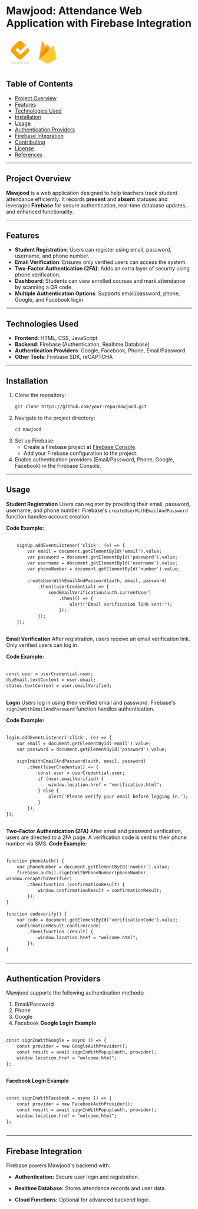 # Mawjood: Attendance Web Application with Firebase Integration

![Firebase Logo](logo.png)

## Table of Contents

- [Project Overview](#project-overview)
- [Features](#features)
- [Technologies Used](#technologies-used)
- [Installation](#installation)
- [Usage](#usage)
- [Authentication Providers](#authentication-providers)
- [Firebase Integration](#firebase-integration)
- [Contributing](#contributing)
- [License](#license)
- [References](#references)

---

## Project Overview

**Mawjood** is a web application designed to help teachers track student attendance efficiently. It records **present** and **absent** statuses and leverages **Firebase** for secure authentication, real-time database updates, and enhanced functionality.

---

## Features

- **Student Registration**: Users can register using email, password, username, and phone number.
- **Email Verification**: Ensures only verified users can access the system.
- **Two-Factor Authentication (2FA)**: Adds an extra layer of security using phone verification.
- **Dashboard**: Students can view enrolled courses and mark attendance by scanning a QR code.
- **Multiple Authentication Options**: Supports email/password, phone, Google, and Facebook login.

---

## Technologies Used

- **Frontend**: HTML, CSS, JavaScript
- **Backend**: Firebase (Authentication, Realtime Database)
- **Authentication Providers**: Google, Facebook, Phone, Email/Password
- **Other Tools**: Firebase SDK, reCAPTCHA

---

## Installation

1. Clone the repository:
   ```bash
   git clone https://github.com/your-repo/mawjood.git
   ```
2. Navigate to the project directory:
   ```bash
   cd mawjood
   ```
3. Set up Firebase:
   - Create a Firebase project at [Firebase Console](https://console.firebase.google.com/u/0/).
   - Add your Firebase configuration to the project.
4. Enable authentication providers (Email/Password, Phone, Google, Facebook) in the Firebase Console.

---

## Usage

**Student Registration**
Users can register by providing their email, password, username, and phone number. Firebase's `createUserWithEmailAndPassword` function handles account creation.

**Code Example:**
<pre>
  <code class="language-javascript">
    signUp.addEventListener('click', (e) => {  
        var email = document.getElementById('email').value;  
        var password = document.getElementById('password').value;  
        var username = document.getElementById('username').value;  
        var phoneNumber = document.getElementById('number').value;  

        createUserWithEmailAndPassword(auth, email, password)  
            .then((userCredential) => {  
                sendEmailVerification(auth.currentUser)  
                    .then(() => {  
                        alert("Email verification link sent!");  
                    });  
            });  
    });
  </code>
</pre>

**Email Verification**
After registration, users receive an email verification link. Only verified users can log in.

**Code Example:**
<pre>
  <code class="language-javascript">
const user = userCredential.user;  
dspEmail.textContent = user.email;  
status.textContent = user.emailVerified;  
 </code>
</pre>

**Login**
Users log in using their verified email and password. Firebase's `signInWithEmailAndPassword` function handles authentication.

**Code Example:**
<pre>
  <code class="language-javascript">
login.addEventListener('click', (e) => {  
    var email = document.getElementById('email').value;  
    var password = document.getElementById('password').value;  

    signInWithEmailAndPassword(auth, email, password)  
        .then((userCredential) => {  
            const user = userCredential.user;  
            if (user.emailVerified) {  
                window.location.href = "verification.html";  
            } else {  
                alert('Please verify your email before logging in.');  
            }  
        });  
}); 
 </code>
</pre> 

**Two-Factor Authentication (2FA)**
After email and password verification, users are directed to a 2FA page. A verification code is sent to their phone number via SMS.
**Code Example:**
<pre>
  <code class="language-javascript">
function phoneAuth() {  
    var phoneNumber = document.getElementById('number').value;  
    firebase.auth().signInWithPhoneNumber(phoneNumber, window.recaptchaVerifier)  
        .then(function (confirmationResult) {  
            window.confirmationResult = confirmationResult;  
        });  
}  

function codeverify() {  
    var code = document.getElementById('verificationCode').value;  
    confirmationResult.confirm(code)  
        .then(function (result) {  
            window.location.href = "welcome.html";  
        });  
}  
</code>
</pre> 

---

## Authentication Providers
Mawjood supports the following authentication methods:

1. Email/Password
2. Phone
3. Google
4. Facebook
**Google Login Example**
<pre>
  <code class="language-javascript">
const signInWithGoogle = async () => {  
    const provider = new GoogleAuthProvider();  
    const result = await signInWithPopup(auth, provider);  
    window.location.href = "welcome.html";  
};  
</code>
</pre> 
**Facebook Login Example**
<pre>
  <code class="language-javascript">
const signInWithFacebook = async () => {  
    const provider = new FacebookAuthProvider();  
    const result = await signInWithPopup(auth, provider);  
    window.location.href = "welcome.html";  
};  
</code>
</pre> 

---

## Firebase Integration
Firebase powers Mawjood's backend with:

- **Authentication:** Secure user login and registration.

- **Realtime Database:** Stores attendance records and user data.

- **Cloud Functions:** Optional for advanced backend logic.




